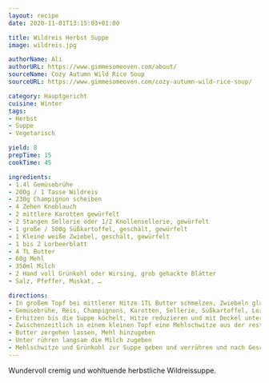 ```yaml
---
layout: recipe
date: 2020-11-01T13:15:03+01:00

title: Wildreis Herbst Suppe
image: wildreis.jpg

authorName: Ali
authorURL: https://www.gimmesomeoven.com/about/
sourceName: Cozy Autumn Wild Rice Soup
sourceURL: https://www.gimmesomeoven.com/cozy-autumn-wild-rice-soup/

category: Hauptgericht
cuisine: Winter
tags: 
- Herbst
- Suppe
- Vegetarisch

yield: 8
prepTime: 15
cookTime: 45

ingredients:
- 1.4l Gemüsebrühe
- 200g / 1 Tasse Wildreis
- 230g Champignon scheiben
- 4 Zehen Knoblauch
- 2 mittlere Karotten gewürfelt
- 2 Stangen Sellerie oder 1/2 Knollensellerie, gewürfelt
- 1 große / 500g Süßkartoffel, geschält, gewürfelt 
- 1 Kleine weiße Zwiebel, geschält, gewürfelt 
- 1 bis 2 Lorbeerblatt
- 4 TL Butter
- 60g Mehl
- 350ml Milch
- 2 Hand voll Grünkohl oder Wirsing, grob gehackte Blätter 
- Salz, Pfeffer, Muskat, …

directions:
- In großem Topf bei mittlerer Hitze 1TL Butter schmelzen, Zwiebeln glasig dünsten, Knoblauch hinzugeben und kurz mit anbraten
- Gemüsebrühe, Reis, Champignons, Karotten, Sellerie, Süßkartoffel, Lorbeerblatt, Gewürze hinzugeben vermengen
- Erhitzen bis die Suppe köchelt, Hitze reduzieren und mit Deckel unter gelegentlichem Rühren für 45 Minuten kochen bis der Reis durch ist
- Zwischenzeitlich in einem kleinen Topf eine Mehlschwitze aus der restlichen Butter, dem Mehl und der Milch machen
- Butter zergehen lassen, Mehl hinzugeben
- Unter rühren langsam die Milch zugeben 
- Mehlschwitze und Grünkohl zur Suppe geben und verrühren und nach Geschmack nachwürzen 
---
```


Wundervoll cremig und wohltuende herbstliche Wildreissuppe. 
